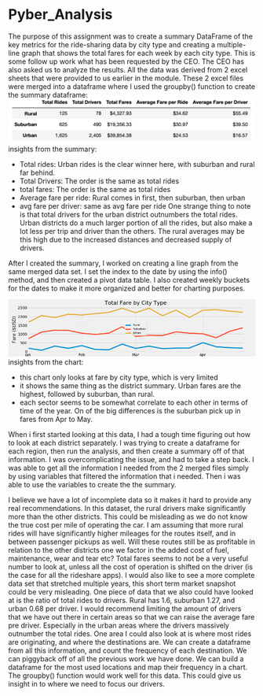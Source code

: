 # Pyber_Analysis

The purpose of this assignment was to create a summary DataFrame of the key metrics for the ride-sharing data by city type and creating a multiple-line graph that shows the total fares for each week by each city type. This is some follow up work what has been requested by the CEO. The CEO has also asked us to analyze the results. All the data was derived from 2 excel sheets that were provided to us earlier in the module. These 2 excel files were merged into a dataframe where I used the groupby() function to create the summary dataframe:
![](analysis/district_summary.png)
insights from the summary:
- Total rides: Urban rides is the clear winner here, with suburban and rural far behind.
- Total Drivers: The order is the same as total rides
- total fares: The order is the same as total rides
- Average fare per ride: Rural comes in first, then suburban, then urban
- avg fare per driver: same as avg fare per ride
One strange thing to note is that total drivers for the urban district outnumbers the total rides. Urban districts do a much larger portion of all the rides, but also make a lot less per trip and driver than the others. The rural averages may be this high due to the increased distances and decreased supply of drivers.

After I created the summary, I worked on creating a line graph from the same merged data set. I set the index to the date by using the info() method, and then created a pivot data table. I also created weekly buckets for the dates to make it more organized and better for charting purposes.

![](analysis/Module5_Challenge.png)
insights from the chart:
- this chart only looks at fare by city type, which is very limited
- it shows the same thing as the district summary. Urban fares are the highest, followed by suburban, than rural. 
- each sector seems to be somewhat correlate to each other in terms of time of the year. On of the big differences is the suburban pick up in fares from Apr to May.

When i first started looking at this data, I had a tough time figuring out how to look at each district separately. I was trying to create a dataframe for each region, then run the analysis, and then create a summary off of that information. I was overcomplicating the issue, and had to take a step back. I was able to get all the information I needed from the 2 merged files simply by using variables that filtered the information that i needed. Then i was able to use the variables to create the the summary.

I believe we have a lot of incomplete data so it makes it hard to provide any real recommendations. In this dataset, the rural drivers make significantly more than the other districts. This could be misleading as we do not know the true cost per mile of operating the car. I am assuming that more rural rides will have significantly higher mileages for the routes itself, and in between passenger pickups as well. Will these routes still be as profitable in relation to the other districts one we factor in the added cost of fuel, maintenance, wear and tear etc?
Total fares seems to not be a very useful number to look at, unless all the cost of operation is shifted on the driver (is the case for all the rideshare apps). I would also like to see a more complete data set that stretched multiple years, this short term market snapshot could be very misleading. One piece of data that we also could have looked at is the ratio of total rides to drivers. Rural has 1.6, suburban 1.27, and urban 0.68 per driver. I would recommend limiting the amount of drivers that we have out there in certain areas so that we can raise the average fare pre driver. Especially in the urban areas where the drivers massively outnumber the total rides. One area I could also look at is where most rides are originating, and where the destinations are. We can create a dataframe from all this information, and count the frequency of each destination. We can piggyback off of all the previous work we have done. We can build a dataframe for the most used locations and map their frequency in a chart. The groupby() function would work well for this data. This could give us insight in to where we need to focus our drivers. 



